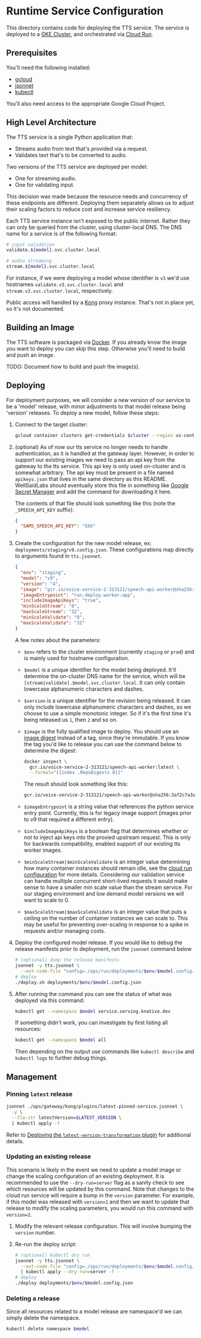 # Runtime Service Configuration

This directory contains code for deploying the TTS service. The service is
deployed to a [GKE Cluster](https://cloud.google.com/kubernetes-engine), and
orchestrated via [Cloud Run](https://cloud.google.com/run).

## Prerequisites

You'll need the following installed:

- [gcloud](https://cloud.google.com/sdk/docs/quickstart)
- [jsonnet](https://github.com/google/jsonnet#packages)
- [kubectl](https://kubernetes.io/docs/tasks/tools/)

You'll also need access to the appropriate Google Cloud Project.

## High Level Architecture

The TTS service is a single Python application that:

- Streams audio from text that's provided via a request.
- Validates text that's to be converted to audio.

Two versions of the TTS service are deployed per model:

- One for streaming audio.
- One for validating input.

This decision was made because the resource needs and concurrency of these
endpoints are different. Deploying them separately allows us to adjust their
scaling factors to reduce cost and increase service resiliency.

Each TTS service instance isn't exposed to the public internet. Rather they can
only be queried from the cluster, using cluster-local DNS. The DNS name for a
service is of the following format:

```bash
# input validation
validate.${model}.svc.cluster.local

# audio streaming
stream.${model}.svc.cluster.local
```

For instance, if we were deploying a model whose identifier is `v3` we'd use
hostnames `validate.v3.svc.cluster.local` and `stream.v3.svc.cluster.local`,
respectively.

Public access will handled by a [Kong](https://konghq.com/) proxy instance.
That's not in place yet, so it's not documented.

## Building an Image

The TTS software is packaged via [Docker](https://docker.com). If you already
know the image you want to deploy you can skip this step. Otherwise you'll need
to build and push an image.

TODO: Document how to build and push the image(s).

## Deploying

For deployment purposes, we will consider a new version of our service to be a
'model' release, with minor adjustments to that model release being 'version'
releases. To deploy a new model, follow these steps:

1. Connect to the target cluster:

   ```bash
   gcloud container clusters get-credentials $cluster --region us-central1
   ```

1. (optional) As of now our tts service no longer needs to handle
   authentication, as it is handled at the gateway layer. However, in order to
   support our existing images we need to pass an api key from the gateway to
   the tts service. This api key is only used on-cluster and is somewhat
   arbitrary. The api key must be present in a file named `apikeys.json` that
   lives in the same directory as this README. WellSaidLabs should eventually
   store this file in something like
   [Google Secret Manager](https://cloud.google.com/secret-manager) and add the
   command for downloading it here.

   The contents of that file should look something like this (note the
   `_SPEECH_API_KEY` suffix):

   ```json
   {
     "SAMS_SPEECH_API_KEY": "XXX"
   }
   ```

1. Create the configuration for the new model release, ex:
   `deployments/staging/v9.config.json`. These configurations map directly to
   arguments found in `tts.jsonnet`.

   ```json
   {
     "env": "staging",
     "model": "v9",
     "version": "4",
     "image": "gcr.io/voice-service-2-313121/speech-api-worker@sha256:c5de71f13aff22b9171f23f9921796f93e1765fefa9ba5ca6426836696996a75",
     "imageEntrypoint": "run.deploy.worker:app",
     "includeImageApiKeys": "true",
     "minScaleStream": "0",
     "maxScaleStream": "32",
     "minScaleValidate": "0",
     "maxScaleValidate": "32"
   }
   ```

   A few notes about the parameters:

   - `$env` refers to the cluster environment (currently `staging` or `prod`)
     and is mainly used for hostname configuration.

   - `$model` is a unique identifier for the model being deployed. It'll
     determine the on-cluster DNS name for the service, which will be
     `[stream|validate].$model.svc.cluster.local`. It can only contain lowercase
     alphanumeric characters and dashes.

   - `$version` is a unique identifier for the revision being released. It can
     only include lowercase alphanumeric characters and dashes, so we choose to
     use a simple monotonic integer. So if it's the first time it's being
     released us `1`, then `2` and so on.

   - `$image` is the fully qualified image to deploy. You should use an
     [image digest](https://cloud.google.com/architecture/using-container-images)
     instead of a tag, since they're immutable. If you know the tag you'd like
     to release you can use the command below to determine the digest:

     ```bash
     docker inspect \
       gcr.io/voice-service-2-313121/speech-api-worker:latest \
       --format="{{index .RepoDigests 0}}"
     ```

     The result should look something like this:

     ```bash
     gcr.io/voice-service-2-313121/speech-api-worker@sha256:3af2c7a3a88806e0ff5e5c0659ab6a97c42eba7f6e5d61e33dbc9244163e17d3
     ```

   - `$imageEntrypoint` is a string value that references the python service
     entry point. Currently, this is for legacy image support (images prior to
     v9 that required a different entry).

   - `$includeImageApiKeys` is a boolean flag that determines whether or not to
     inject api keys into the proxied upstream request. This is only for
     backwards compatibility, enabled support of our existing tts worker images.

   - `$minScaleStream|$minScaleValidate` is an integer value determining how
     many container instances should remain idle, see the
     [cloud run configuration](https://cloud.google.com/run/docs/configuring/min-instances)
     for more details. Considering our validation service can handle multiple
     concurrent short-lived requests it would make sense to have a smaller min
     scale value than the stream service. For our staging environment and low
     demand model versions we will want to scale to 0.

   - `$maxScaleStream|$maxScaleValidate` is an integer value that puts a ceiling
     on the number of container instances we can scale to. This may be useful
     for preventing over-scaling in response to a spike in requests and/or
     managing costs.

1. Deploy the configured model release. If you would like to debug the release
   manifests prior to deployment, run the `jsonnet` command below

   ```bash
   # (optional) dump the release manifests
   jsonnet -y tts.jsonnet \
     --ext-code-file "config=./ops/run/deployments/$env/$model.config.json"
   # deploy
   ./deploy.sh deployments/$env/$model.config.json
   ```

1. After running the command you can see the status of what was deployed via
   this command:

   ```bash
   kubectl get --namespace $model service.serving.knative.dev
   ```

   If something didn't work, you can investigate by first listing all resources:

   ```bash
   kubectl get --namespace $model all
   ```

   Then depending on the output use commands like `kubectl describe` and
   `kubectl logs` to further debug things.

## Management

### Pinning `latest` release

```bash
jsonnet ./ops/gateway/kong/plugins/latest-pinned-service.jsonnet \
  -y \
  --tla-str latestVersion=$LATEST_VERSION \
  | kubectl apply -f -
```

Refer to
[Deploying the `latest-version-transformation` plugin](../gateway/README.md) for
additional details.

### Updating an existing release

This scenario is likely in the event we need to update a model image or change
the scaling configuration of an existing deployment. It is recommended to use
the `--dry-run=server` flag as a sanity check to see which resources will be
updated by this command. Note that changes to the cloud run service will require
a bump in the `version` parameter. For example, if this model was released with
`version=1` and then we want to update that release to modify the scaling
parameters, you would run this command with `version=2`.

1. Modify the relevant release configuration. This will involve bumping the
   `version` number.

1. Re-run the deploy script:

   ```bash
   # (optional) kubectl dry run
   jsonnet -y tts.jsonnet \
     --ext-code-file "config=./ops/run/deployments/$env/$model.config.json" \
     | kubectl apply --dry-run=server -f -
   # deploy
   ./deploy deployments/$env/$model.config.json
   ```

### Deleting a release

Since all resources related to a model release are namespace'd we can simply
delete the namespace.

```bash
kubectl delete namespace $model
```
